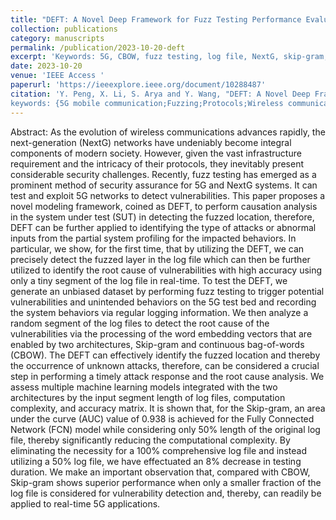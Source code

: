 ```yaml
---
title: "DEFT: A Novel Deep Framework for Fuzz Testing Performance Evaluation in NextG Vulnerability Detection"
collection: publications
category: manuscripts
permalink: /publication/2023-10-20-deft
excerpt: 'Keywords: 5G, CBOW, fuzz testing, log file, NextG, skip-gram, Word2Vec'
date: 2023-10-20
venue: 'IEEE Access '
paperurl: 'https://ieeexplore.ieee.org/document/10288487'
citation: 'Y. Peng, X. Li, S. Arya and Y. Wang, "DEFT: A Novel Deep Framework for Fuzz Testing Performance Evaluation in NextG Vulnerability Detection," in IEEE Access, vol. 11, pp. 116046-116064, 2023, doi: 10.1109/ACCESS.2023.3326411.
keywords: {5G mobile communication;Fuzzing;Protocols;Wireless communication;Security;Performance evaluation;Computational modeling;5G;CBOW;fuzz testing;log file;NextG;skip-gram;Word2Vec},'
---
```

Abstract: As the evolution of wireless communications advances rapidly, the next-generation (NextG) networks have undeniably become integral components of modern society. However, given the vast infrastructure requirement and the intricacy of their protocols, they inevitably present considerable security challenges. Recently, fuzz testing has emerged as a prominent method of security assurance for 5G and NextG systems. It can test and exploit 5G networks to detect vulnerabilities. This paper proposes a novel modeling framework, coined as DEFT, to perform causation analysis in the system under test (SUT) in detecting the fuzzed location, therefore, DEFT can be further applied to identifying the type of attacks or abnormal inputs from the partial system profiling for the impacted behaviors. In particular, we show, for the first time, that by utilizing the DEFT, we can precisely detect the fuzzed layer in the log file which can then be further utilized to identify the root cause of vulnerabilities with high accuracy using only a tiny segment of the log file in real-time. To test the DEFT, we generate an unbiased dataset by performing fuzz testing to trigger potential vulnerabilities and unintended behaviors on the 5G test bed and recording the system behaviors via regular logging information. We then analyze a random segment of the log files to detect the root cause of the vulnerabilities via the processing of the word embedding vectors that are enabled by two architectures, Skip-gram and continuous bag-of-words (CBOW). The DEFT can effectively identify the fuzzed location and thereby the occurrence of unknown attacks, therefore, can be considered a crucial step in performing a timely attack response and the root cause analysis. We assess multiple machine learning models integrated with the two architectures by the input segment length of log files, computation complexity, and accuracy matrix. It is shown that, for the Skip-gram, an area under the curve (AUC) value of 0.938 is achieved for the Fully Connected Network (FCN) model while considering only 50% length of the original log file, thereby significantly reducing the computational complexity. By eliminating the necessity for a 100% comprehensive log file and instead utilizing a 50% log file, we have effectuated an 8% decrease in testing duration. We make an important observation that, compared with CBOW, Skip-gram shows superior performance when only a smaller fraction of the log file is considered for vulnerability detection and, thereby, can readily be applied to real-time 5G applications.
